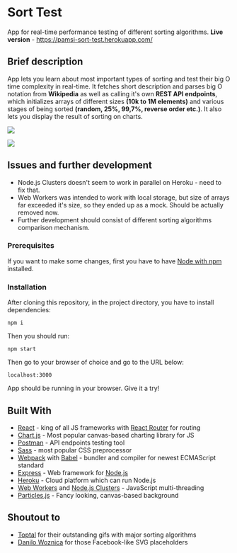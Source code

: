 # Sort Test

App for real-time performance testing of different sorting algorithms.
**Live version** - https://pamsi-sort-test.herokuapp.com/

## Brief description

App lets you learn about most important types of sorting and test their big O time complexity in real-time.
It fetches short description and parses big O notation from **Wikipedia** as well as calling it's own
**REST API endpoints**, which initializes arrays of different sizes **(10k to 1M elements)** and various stages of
being sorted **(random, 25%, 99,7%, reverse order etc.)**. It also lets you display the result of sorting on charts.

![](SortTest1.png)

![](SortTest2.png)

## Issues and further development

* Node.js Clusters doesn't seem to work in parallel on Heroku - need to fix that.
* Web Workers was intended to work with local storage, but size of arrays far exceeded it's size, so they ended up as a mock. Should be actually removed now.
* Further development should consist of different sorting algorithms comparison mechanism.

### Prerequisites

If you want to make some changes, first you have to have [Node with npm](https://nodejs.org/en/) installed.

### Installation

After cloning this repository, in the project directory, you have to install dependencies:

```
npm i
```

Then you should run:

```
npm start
```

Then go to your browser of choice and go to the URL below:

```
localhost:3000
```

App should be running in your browser. Give it a try!

## Built With

* [React](https://reactjs.org/) - king of all JS frameworks with [React Router](https://reacttraining.com/react-router/) for routing
* [Chart.js](https://www.chartjs.org/) - Most popular canvas-based charting library for JS
* [Postman](https://www.getpostman.com/) - API endpoints testing tool
* [Sass](https://sass-lang.com/) - most popular CSS preprocessor
* [Webpack](https://webpack.js.org/) with [Babel](https://babeljs.io/) - bundler and compiler for newest ECMAScript standard
* [Express](https://expressjs.com/) - Web framework for [Node.js](https://nodejs.org/en/)
* [Heroku](https://www.heroku.com/) - Cloud platform which can run Node.js
* [Web Workers](https://www.w3schools.com/html/html5_webworkers.asp) and [Node.js Clusters](https://nodejs.org/api/cluster.html) - JavaScript multi-threading
* [Particles.js](https://vincentgarreau.com/particles.js/) - Fancy looking, canvas-based background

## Shoutout to
* [Toptal](https://www.toptal.com/developers/sorting-algorithms) for their outstanding gifs with major sorting algorithms
* [Danilo Woznica](https://github.com/danilowoz/react-content-loader) for those Facebook-like SVG placeholders
